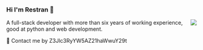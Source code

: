 ### Hi I'm Restran 👋

<img align="right" src="https://github-readme-stats.vercel.app/api?username=restran&show_icons=true&icon_color=0366d6&text_color=24292e&bg_color=ffffff&hide_title=true" />

A full-stack developer with more than six years of working experience, good at python and web development. 

🌱 Contact me by Z3Jlc3RyYW5AZ21haWwuY29t

<!--
**restran/restran** is a ✨ _special_ ✨ repository because its `README.md` (this file) appears on your GitHub profile.

Here are some ideas to get you started:

- 🔭 I’m currently working on ...
- 🌱 I’m currently learning ...
- 👯 I’m looking to collaborate on ...
- 🤔 I’m looking for help with ...
- 💬 Ask me about ...
- 📫 How to reach me: ...
- 😄 Pronouns: ...
- ⚡ Fun fact: ...
-->

